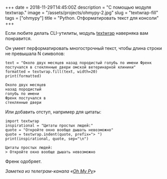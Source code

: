 +++
date = 2018-11-29T14:45:00Z
description = "С помощью модуля textwrap."
image = "/assets/projects/ohmypy-2.jpg"
slug = "textwrap-fill"
tags = ["ohmypy"]
title = "Python. Отформатировать текст для консоли"
+++

Если любите делать CLI-утилиты, модуль [textwrap](https://devdocs.io/python/library/textwrap) наверняка вам понравится.

Он умеет перформатировать многострочный текст, чтобы длина строки не превышала N символов:

```
text = "Около двух месяцев назад породистый голубь по имени Френк постучался в стеклянные двери омской ветеринарной клиники"
formatted = textwrap.fill(text, width=20)
print(formatted)

Около двух месяцев
назад породистый
голубь по имени
Френк постучался в
стеклянные двери
```

Или добавить отступ, например для цитаты:

```
import textwrap
inspirational = "Цитаты простых людей:"
quote = "Откройте окно вообще дышать невозможно"
quote = textwrap.indent(quote, prefix="> ")
print(inspirational, quote, sep="\n")

Цитаты простых людей:
> Откройте окно вообще дышать невозможно
```

Френк одобряет.

<div class="row">
<div class="col-xs-12 col-sm-10 col-md-8"><p><em>Заметка из телеграм-канала <span class="nowrap"><i class="fas fa-kiwi-bird"></i> «<a href="https://t.me/ohmypy">Oh My Py</a>»</span></em></p></div>
</div>


